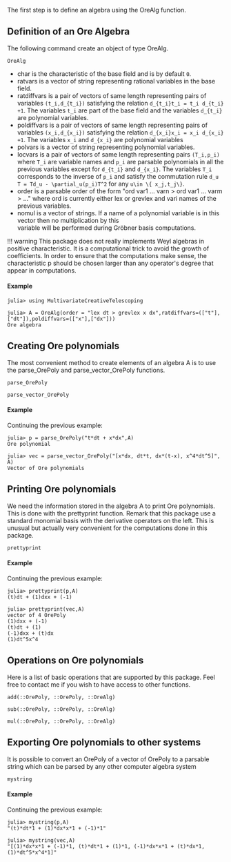 The first step is to define an algebra using the OreAlg function.
## Definition of an Ore Algebra 
The following command create an object of type OreAlg.
```@docs
OreAlg
``` 
- char is the characteristic of the base field and is by default ``0``.
- ratvars is a vector of string representing rational variables in the base field.
- ratdiffvars is a pair of vectors of same length representing pairs of variables ``(t_i,d_{t_i})`` 
  satisfying the relation ``d_{t_i}t_i = t_i d_{t_i} +1``. The variables ``t_i`` are part of the base field 
  and the variables ``d_{t_i}`` are polynomial variables. 
- poldiffvars is a pair of vectors of same length representing pairs of variables ``(x_i,d_{x_i})`` 
  satisfying the relation ``d_{x_i}x_i = x_i d_{x_i} +1``. The variables ``x_i`` and ``d_{x_i}`` are polynomial variables 
- polvars is a vector of string representing polynomial variables.
- locvars is a pair of vectors of same length representing pairs ``(T_i,p_i)`` where ``T_i`` are variable names 
  and ``p_i`` are parsable polynomials in all the previous variables except for ``d_{t_i}`` and ``d_{x_i}``. 
  The variables ``T_i`` corresponds to the inverse of ``p_i`` and satisfy the commutation rule 
  ``d_u T = Td_u - \partial_u(p_i)T^2`` for any ``u\in \{ x_j,t_j\}``.
- order is a parsable order of the form "ord var1 ... varn > ord var1 ... varm > ..." 
  where ord is currently either lex or grevlex and vari names of the previous variables. 
- nomul is a vector of strings. If a name of a polynomial variable is in this vector then no multiplication by this  
  variable will be performed during Gröbner basis computations.


!!! warning
    This package does not really implements Weyl algebras in positive characteristic. 
    It is a computational trick to avoid the growth of coefficients. 
    In order to ensure that the computations make sense, the characteristic p should be chosen larger than any operator's degree that appear in computations.

#### Example
```jldoctest DefOA
julia> using MultivariateCreativeTelescoping

julia> A = OreAlg(order = "lex dt > grevlex x dx",ratdiffvars=(["t"],["dt"]),poldiffvars=(["x"],["dx"]))
Ore algebra
```

## Creating Ore polynomials
The most convenient method to create elements of an algebra A is to use the parse_OrePoly and parse_vector_OrePoly functions. 
```@docs
parse_OrePoly
``` 

```@docs
parse_vector_OrePoly
``` 
#### Example
Continuing the previous example:
```jldoctest DefOA
julia> p = parse_OrePoly("t*dt + x*dx",A)
Ore polynomial

julia> vec = parse_vector_OrePoly("[x*dx, dt*t, dx*(t-x), x^4*dt^5]", A)
Vector of Ore polynomials
```

## Printing Ore polynomials
We need the information stored in the algebra A to print Ore polynomials. This is done with the prettyprint function.
Remark that this package use a standard monomial basis with the derivative operators on the left. This is unusual but
actually very convenient for the computations done in this package.

```@docs
prettyprint
```

#### Example
Continuing the previous example:
```jldoctest DefOA
julia> prettyprint(p,A)
(t)dt + (1)dxx + (-1)

julia> prettyprint(vec,A)
vector of 4 OrePoly
(1)dxx + (-1)
(t)dt + (1)
(-1)dxx + (t)dx
(1)dt^5x^4
```

## Operations on Ore polynomials
Here is a list of basic operations that are supported by this package. Feel free to contact me if you wish to have access to other functions. 


```@docs
add(::OrePoly, ::OrePoly, ::OreAlg)
```
```@docs
sub(::OrePoly, ::OrePoly, ::OreAlg)
```
```@docs
mul(::OrePoly, ::OrePoly, ::OreAlg)
```



## Exporting Ore polynomials to other systems
It is possible to convert an OrePoly of a vector of OrePoly to a parsable string which can be parsed by any other computer algebra system

```@docs
mystring
```

#### Example
Continuing the previous example:
```jldoctest DefOA
julia> mystring(p,A)
"(t)*dt*1 + (1)*dx*x*1 + (-1)*1"

julia> mystring(vec,A)
"[(1)*dx*x*1 + (-1)*1, (t)*dt*1 + (1)*1, (-1)*dx*x*1 + (t)*dx*1, (1)*dt^5*x^4*1]"
```